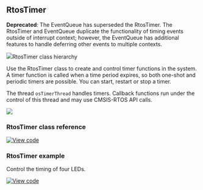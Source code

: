 ## RtosTimer

<span class="warnings">**Deprecated**: The EventQueue has superseded the RtosTimer. The RtosTimer and EventQueue duplicate the functionality of timing events outside of interrupt context; however, the EventQueue has additional features to handle deferring other events to multiple contexts.</span>

<span class="images">![](https://os.mbed.com/docs/v5.9/mbed-os-api-doxy/classrtos_1_1_rtos_timer.png)<span>RtosTimer class hierarchy</span></span>

Use the RtosTimer class to create and control timer functions in the system. A timer function is called when a time period expires, so both one-shot and periodic timers are possible. You can start, restart or stop a timer.

The thread `osTimerThread` handles timers. Callback functions run under the control of this thread and may use CMSIS-RTOS API calls.

<span class="images">![](https://s3-us-west-2.amazonaws.com/mbed-os-docs-images/rtos_timer.png)</span>

### RtosTimer class reference

[![View code](https://www.mbed.com/embed/?type=library)](http://os.mbed.com/docs/v5.9/mbed-os-api-doxy/classrtos_1_1_rtos_timer.html)

### RtosTimer example

Control the timing of four LEDs.

[![View code](https://www.mbed.com/embed/?url=https://os.mbed.com/teams/mbed/code/rtos_timer/)](https://os.mbed.com/teams/mbed/code/rtos_timer/file/tip/main.cpp)
